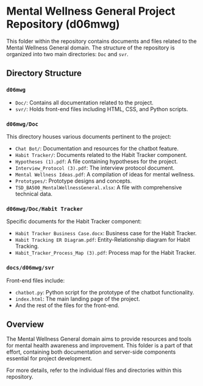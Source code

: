 # Mental Wellness General Project Repository (d06mwg)

This folder within the repository contains documents and files related to the Mental Wellness General domain. The structure of the repository is organized into two main directories: `Doc` and `svr`.

## Directory Structure

### `d06mwg`
- `Doc/`: Contains all documentation related to the project.
- `svr/`: Holds front-end files including HTML, CSS, and Python scripts.

### `d06mwg/Doc`
This directory houses various documents pertinent to the project:
- `Chat Bot/`: Documentation and resources for the chatbot feature.
- `Habit Tracker/`: Documents related to the Habit Tracker component.
- `Hypotheses (1).pdf`: A file containing hypotheses for the project.
- `Interview_Protocol (3).pdf`: The interview protocol document.
- `Mental Wellness Ideas.pdf`: A compilation of ideas for mental wellness.
- `Prototypes/`: Prototype designs and concepts.
- `TSD_BA500_MentalWellnessGeneral.xlsx`: A file with comprehensive technical data.

### `d06mwg/Doc/Habit Tracker`
Specific documents for the Habit Tracker component:
- `Habit Tracker Business Case.docx`: Business case for the Habit Tracker.
- `Habit Tracking ER Diagram.pdf`: Entity-Relationship diagram for Habit Tracking.
- `Habit_Tracker_Process_Map (3).pdf`: Process map for the Habit Tracker.

### `docs/d06mwg/svr`
Front-end files include:
- `chatbot.py`: Python script for the prototype of the chatbot functionality.
- `index.html`: The main landing page of the project.
-  And the rest of the files for the front-end.

## Overview

The Mental Wellness General domain aims to provide resources and tools for mental health awareness and improvement. This folder is a part of that effort, containing both documentation and server-side components essential for project development.

For more details, refer to the individual files and directories within this repository.
